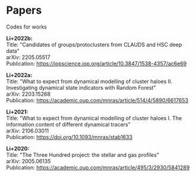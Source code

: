 # Papers
Codes for works

**Li+2022b:**  
Title: "Candidates of groups/protoclusters from CLAUDS and HSC deep data"   
arXiv: 2205.05517  
Publication: https://iopscience.iop.org/article/10.3847/1538-4357/ac6e69

**Li+2022a:**  
Title: "What to expect from dynamical modelling of cluster haloes II. 
Investigating dynamical state indicators with Random Forest"  
arXiv: 2203.15268    
Publication: https://academic.oup.com/mnras/article/514/4/5890/6617653

**Li+2021:**  
Title: "What to expect from dynamical modelling of cluster haloes I. The
information content of different dynamical tracers"  
arXiv: 2106.03011  
Publication: https://doi.org/10.1093/mnras/stab1633

**Li+2020:**  
Title: "The Three Hundred project: the stellar and gas profiles"  
arXiv: 2005.06135  
Publication: https://academic.oup.com/mnras/article/495/3/2930/5841289




